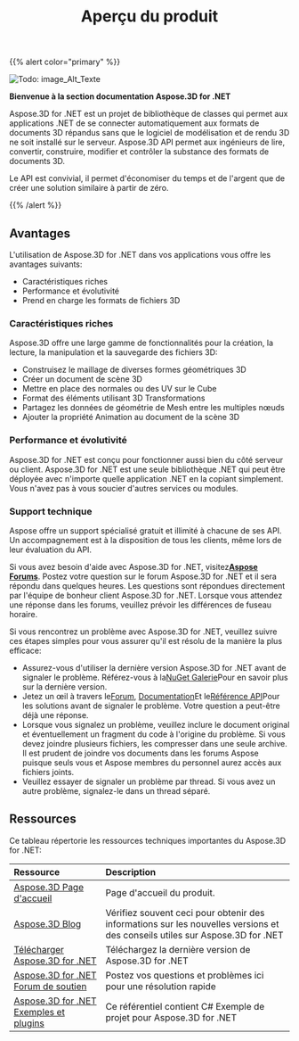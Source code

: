 ﻿---
title: Aperçu du produit
type: docs
weight: 10
url: /fr/net/product-overview/
description: Aspose.3D for .NET est un projet de bibliothèque de classes qui permet aux applications .NET de se connecter automatiquement aux formats de documents 3D répandus sans que le logiciel de modélisation et de rendu 3D ne soit installé sur le serveur. Aspose.3D API permet aux ingénieurs de lire, convertir, construire, modifier et contrôler la substance des formats de documents 3D.
---
{{% alert color="primary" %}} 

![Todo: image_Alt_Texte](product-overview_1.png)

**Bienvenue à la section documentation Aspose.3D for .NET**

Aspose.3D for .NET est un projet de bibliothèque de classes qui permet aux applications .NET de se connecter automatiquement aux formats de documents 3D répandus sans que le logiciel de modélisation et de rendu 3D ne soit installé sur le serveur. Aspose.3D API permet aux ingénieurs de lire, convertir, construire, modifier et contrôler la substance des formats de documents 3D.

Le API est convivial, il permet d'économiser du temps et de l'argent que de créer une solution similaire à partir de zéro.

{{% /alert %}} 
## **Avantages**
L'utilisation de Aspose.3D for .NET dans vos applications vous offre les avantages suivants:

- Caractéristiques riches
- Performance et évolutivité
- Prend en charge les formats de fichiers 3D
### **Caractéristiques riches**
Aspose.3D offre une large gamme de fonctionnalités pour la création, la lecture, la manipulation et la sauvegarde des fichiers 3D:

- Construisez le maillage de diverses formes géométriques 3D
- Créer un document de scène 3D
- Mettre en place des normales ou des UV sur le Cube
- Format des éléments utilisant 3D Transformations
- Partagez les données de géométrie de Mesh entre les multiples nœuds
- Ajouter la propriété Animation au document de la scène 3D
### **Performance et évolutivité**
Aspose.3D for .NET est conçu pour fonctionner aussi bien du côté serveur ou client. Aspose.3D for .NET est une seule bibliothèque .NET qui peut être déployée avec n'importe quelle application .NET en la copiant simplement. Vous n'avez pas à vous soucier d'autres services ou modules.
### **Support technique**
Aspose offre un support spécialisé gratuit et illimité à chacune de ses API. Un accompagnement est à la disposition de tous les clients, même lors de leur évaluation du API.

Si vous avez besoin d'aide avec Aspose.3D for .NET, visitez[**Aspose Forums**](https://forum.aspose.com/). Postez votre question sur le forum Aspose.3D for .NET et il sera répondu dans quelques heures. Les questions sont répondues directement par l'équipe de bonheur client Aspose.3D for .NET. Lorsque vous attendez une réponse dans les forums, veuillez prévoir les différences de fuseau horaire.

Si vous rencontrez un problème avec Aspose.3D for .NET, veuillez suivre ces étapes simples pour vous assurer qu'il est résolu de la manière la plus efficace:

- Assurez-vous d'utiliser la dernière version Aspose.3D for .NET avant de signaler le problème. Référez-vous à la[NuGet Galerie](https://www.nuget.org/packages/Aspose.3D)Pour en savoir plus sur la dernière version.
- Jetez un œil à travers le[Forum](https://forum.aspose.com/c/3d), [Documentation](/3d/fr/net/)Et le[Référence API](https://reference.aspose.com/3d/net)Pour les solutions avant de signaler le problème. Votre question a peut-être déjà une réponse.
- Lorsque vous signalez un problème, veuillez inclure le document original et éventuellement un fragment du code à l'origine du problème. Si vous devez joindre plusieurs fichiers, les compresser dans une seule archive. Il est prudent de joindre vos documents dans les forums Aspose puisque seuls vous et Aspose membres du personnel aurez accès aux fichiers joints.
- Veuillez essayer de signaler un problème par thread. Si vous avez un autre problème, signalez-le dans un thread séparé.
## **Ressources**
Ce tableau répertorie les ressources techniques importantes du Aspose.3D for .NET:

|**Ressource**|**Description**|
|:- |:- |
|[Aspose.3D Page d'accueil](https://products.aspose.com/3d/net/)|Page d'accueil du produit.|
|[Aspose.3D Blog](https://blog.aspose.com/category/3d/)|Vérifiez souvent ceci pour obtenir des informations sur les nouvelles versions et des conseils utiles sur Aspose.3D for .NET|
|[Télécharger Aspose.3D for .NET](https://www.nuget.org/packages/Aspose.3d)|Téléchargez la dernière version de Aspose.3D for .NET|
|[Aspose.3D for .NET Forum de soutien](https://forum.aspose.com/c/3d/18)|Postez vos questions et problèmes ici pour une résolution rapide|
|[Aspose.3D for .NET Exemples et plugins](https://github.com/aspose-3d/Aspose.3D-for-.NET)|Ce référentiel contient C# Exemple de projet pour Aspose.3D for .NET|

